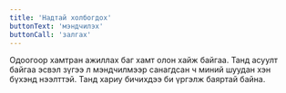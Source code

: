 ```yaml
---
title: 'Надтай холбогдох'
buttonText: 'мэндчилэх'
buttonCall: 'залгах'
---
```


Одоогоор хамтран ажиллах баг хамт олон хайж байгаа. Танд асуулт байгаа эсвэл зүгээ л мэндчилмээр санагдсан ч миний шуудан хэн бүхэнд нээлттэй. Танд хариу бичихдээ би үргэлж баяртай байна.
